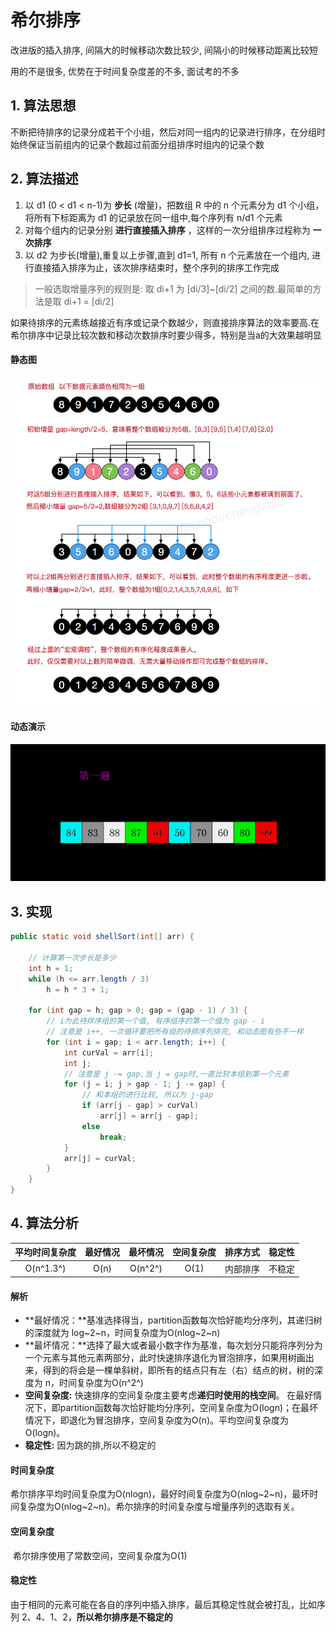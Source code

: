 # 希尔排序

改进版的插入排序, 间隔大的时候移动次数比较少, 间隔小的时候移动距离比较短

用的不是很多, 优势在于时间复杂度差的不多, 面试考的不多

## 1. 算法思想

​    不断把待排序的记录分成若干个小组，然后对同一组内的记录进行排序，在分组时始终保证当前组内的记录个数超过前面分组排序时组内的记录个数

## 2. 算法描述

1. 以 d1 (0 < d1 < n-1)为 **步长** (增量)，把数组 R 中的 n 个元素分为 d1 个小组，将所有下标距离为 d1 的记录放在同一组中,每个序列有 n/d1 个元素
2. 对每个组内的记录分别 **进行直接插入排序** ，这样的一次分组排序过程称为 **一次排序**
3. 以 d2 为步长(增量),重复以上步骤,直到 d1=1, 所有 n 个元素放在一个组内, 进行直接插入排序为止，该次排序结束时，整个序列的排序工作完成

> 一般选取增量序列的规则是: 取 di+1 为 [di/3]~[di/2] 之间的数.最简单的方法是取 di+1 = [di/2]

如果待排序的元素练越接近有序或记录个数越少，则直接排序算法的效率要高.在希尔排序中记录比较次数和移动次数排序时要少得多，特别是当a的大效果越明显

#### 静态图

![希尔排序](.\图片\希尔排序.png)

#### 动态演示

![希尔排序](.\图片\希尔排序.gif)

## 3. 实现

```java
public static void shellSort(int[] arr) {

    // 计算第一次步长是多少
    int h = 1;
    while (h <= arr.length / 3)
        h = h * 3 + 1;

    for (int gap = h; gap > 0; gap = (gap - 1) / 3) {
        // i为此待排序组的第一个值, 有序组序的第一个值为 gap - i
        // 注意是 i++, 一次循环要把所有组的待排序列排完, 和动态图有些不一样
        for (int i = gap; i < arr.length; i++) {
            int curVal = arr[i];
            int j;
            // 注意是 j -= gap,当 j = gap时,一直比较本组到第一个元素
            for (j = i; j > gap - 1; j -= gap) {
                // 和本组的进行比较, 所以为 j-gap
                if (arr[j - gap] > curVal)
                    arr[j] = arr[j - gap];
                else
                    break;
            }
            arr[j] = curVal;
        }
    }
}
```

## 4. 算法分析 

| 平均时间复杂度 | 最好情况 | 最坏情况 | 空间复杂度 | 排序方式 | 稳定性 |
| :------------: | :------: | :------: | :--------: | :------: | :----: |
|   O(n^1.3^)    |   O(n)   | O(n^2^)  |    O(1)    | 内部排序 | 不稳定 |

#### 解析

- **最好情况：**基准选择得当，partition函数每次恰好能均分序列，其递归树的深度就为 log~2~n，时间复杂度为O(nlog~2~n)
- **最坏情况：**选择了最大或者最小数字作为基准，每次划分只能将序列分为一个元素与其他元素两部分，此时快速排序退化为冒泡排序，如果用树画出来，得到的将会是一棵单斜树，即所有的结点只有左（右）结点的树，树的深度为 n，时间复杂度为O(n^2^)
- **空间复杂度:**  快速排序的空间复杂度主要考虑**递归时使用的栈空间**。
  在最好情况下，即partition函数每次恰好能均分序列，空间复杂度为O(logn)；在最坏情况下，即退化为冒泡排序，空间复杂度为O(n)。平均空间复杂度为O(logn)。
- **稳定性:**  因为跳的排,所以不稳定的



#### 时间复杂度

​     希尔排序平均时间复杂度为O(nlogn)，最好时间复杂度为O(nlog~2~n)，最坏时间复杂度为O(nlog~2~n)。希尔排序的时间复杂度与增量序列的选取有关。

#### 空间复杂度

​    希尔排序使用了常数空间，空间复杂度为O(1)

#### 稳定性

​    由于相同的元素可能在各自的序列中插入排序，最后其稳定性就会被打乱，比如序列 2、4、1、2，**所以希尔排序是不稳定的**